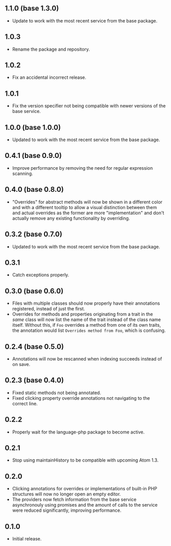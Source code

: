 ## 1.1.0 (base 1.3.0)
* Update to work with the most recent service from the base package.

## 1.0.3
* Rename the package and repository.

## 1.0.2
* Fix an accidental incorrect release.

## 1.0.1
* Fix the version specifier not being compatible with newer versions of the base service.

## 1.0.0 (base 1.0.0)
* Updated to work with the most recent service from the base package.

## 0.4.1 (base 0.9.0)
* Improve performance by removing the need for regular expression scanning.

## 0.4.0 (base 0.8.0)
* "Overrides" for abstract methods will now be shown in a different color and with a different tooltip to allow a visual distinction between them and actual overrides as the former are more "implementation" and don't actually remove any existing functionality by overriding.

## 0.3.2 (base 0.7.0)
* Updated to work with the most recent service from the base package.

## 0.3.1
* Catch exceptions properly.

## 0.3.0 (base 0.6.0)
* Files with multiple classes should now properly have their annotations registered, instead of just the first.
* Overrides for methods and properties originating from a trait in the *same* class will now list the name of the trait instead of the class name itself. Without this, if `Foo` overrides a method from one of its own traits, the annotation would list `Overrides method from Foo`, which is confusing.

## 0.2.4 (base 0.5.0)
* Annotations will now be rescanned when indexing succeeds instead of on save.

## 0.2.3 (base 0.4.0)
* Fixed static methods not being annotated.
* Fixed clicking property override annotations not navigating to the correct line.

## 0.2.2
* Properly wait for the language-php package to become active.

## 0.2.1
* Stop using maintainHistory to be compatible with upcoming Atom 1.3.

## 0.2.0
* Clicking annotations for overrides or implementations of built-in PHP structures will now no longer open an empty editor.
* The providers now fetch information from the base service asynchronouly using promises and the amount of calls to the service were reduced significantly, improving performance.

## 0.1.0
* Initial release.
